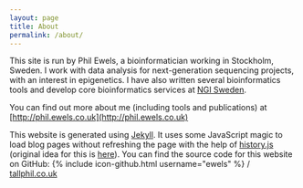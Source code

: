 ```yaml
---
layout: page
title: About
permalink: /about/
---
```


This site is run by Phil Ewels, a bioinformatician working in Stockholm, Sweden.
I work with data analysis for next-generation sequencing projects, with an interest
in epigenetics. I have also written several bioinformatics tools and develop core
bioinformatics services at [NGI Sweden](https://ngisweden.scilifelab.se/).

You can find out more about me (including tools and publications) at
[http://phil.ewels.co.uk](http://phil.ewels.co.uk)

This website is generated using [Jekyll](https://jekyllrb.com/).
It uses some JavaScript magic to load blog pages without refreshing the
page with the help of [history.js](https://github.com/browserstate/history.js)
(original idea for this is [here](https://github.com/joelhans/Jekyll-AJAX)).
You can find the source code for this website on GitHub:
{% include icon-github.html username="ewels" %} /
[tallphil.co.uk](https://github.com/ewels/tallphil.co.uk)
